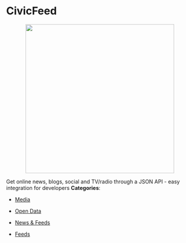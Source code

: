 # CivicFeed

<p align="center">
    <img width="400" src="https://raw.githubusercontent.com/awesome-apis/awesome-apis/apis/civicfeed/logo_256x256.png" />
</p>


Get online news, blogs, social and TV/radio through a JSON API - easy integration for developers
**Categories**:

- [Media](https://github/awesome-apis/awesome-apis#media)

- [Open Data](https://github/awesome-apis/awesome-apis#open-data)

- [News & Feeds](https://github/awesome-apis/awesome-apis#news-and-feeds)

- [Feeds](https://github/awesome-apis/awesome-apis#feeds)



